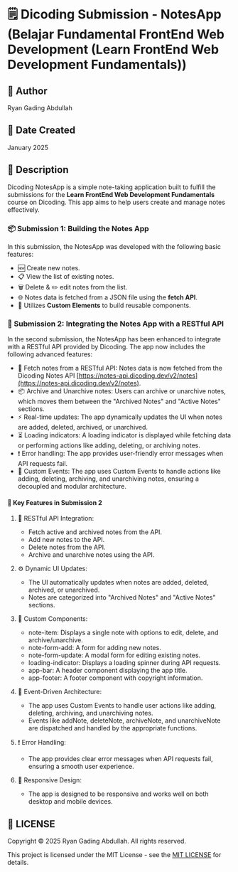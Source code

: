 # 🗒️ Dicoding Submission - NotesApp (Belajar Fundamental FrontEnd Web Development (Learn FrontEnd Web Development Fundamentals))

## 👤 Author

Ryan Gading Abdullah

## 📅 Date Created

January 2025

## 📝 Description

Dicoding NotesApp is a simple note-taking application built to fulfill the submissions for the **Learn FrontEnd Web Development Fundamentals** course on Dicoding. This app aims to help users create and manage notes effectively.

### 📦 Submission 1: Building the Notes App

In this submission, the NotesApp was developed with the following basic features:

- 🆕 Create new notes.
- 📋 View the list of existing notes.
- 🗑️ Delete & ✏️ edit notes from the list.
- 🌐 Notes data is fetched from a JSON file using the **fetch API**.
- 🧩 Utilizes **Custom Elements** to build reusable components.

### 🚀 Submission 2: Integrating the Notes App with a RESTful API

In the second submission, the NotesApp has been enhanced to integrate with a RESTful API provided by Dicoding. The app now includes the following advanced features:

- 🔗 Fetch notes from a RESTful API: Notes data is now fetched from the Dicoding Notes API [https://notes-api.dicoding.dev/v2/notes](https://notes-api.dicoding.dev/v2/notes).
- 📦 Archive and Unarchive notes: Users can archive or unarchive notes, which moves them between the "Archived Notes" and "Active Notes" sections.
- ⚡ Real-time updates: The app dynamically updates the UI when notes are added, deleted, archived, or unarchived.
- ⏳ Loading indicators: A loading indicator is displayed while fetching data or performing actions like adding, deleting, or archiving notes.
- ❗ Error handling: The app provides user-friendly error messages when API requests fail.
- 📢 Custom Events: The app uses Custom Events to handle actions like adding, deleting, archiving, and unarchiving notes, ensuring a decoupled and modular architecture.

#### 🧩 Key Features in Submission 2

1. 🔗 RESTful API Integration:

   - Fetch active and archived notes from the API.
   - Add new notes to the API.
   - Delete notes from the API.
   - Archive and unarchive notes using the API.

2. ⚙️ Dynamic UI Updates:

   - The UI automatically updates when notes are added, deleted, archived, or unarchived.
   - Notes are categorized into "Archived Notes" and "Active Notes" sections.

3. 🧱 Custom Components:

   - note-item: Displays a single note with options to edit, delete, and archive/unarchive.
   - note-form-add: A form for adding new notes.
   - note-form-update: A modal form for editing existing notes.
   - loading-indicator: Displays a loading spinner during API requests.
   - app-bar: A header component displaying the app title.
   - app-footer: A footer component with copyright information.

4. 🔁 Event-Driven Architecture:

   - The app uses Custom Events to handle user actions like adding, deleting, archiving, and unarchiving notes.
   - Events like addNote, deleteNote, archiveNote, and unarchiveNote are dispatched and handled by the appropriate functions.

5. ❗ Error Handling:

   - The app provides clear error messages when API requests fail, ensuring a smooth user experience.

6. 📱 Responsive Design:

   - The app is designed to be responsive and works well on both desktop and mobile devices.

## 📄 LICENSE

Copyright &copy; 2025 Ryan Gading Abdullah. All rights reserved.

This project is licensed under the MIT License - see the [MIT LICENSE](LICENSE) for details.
